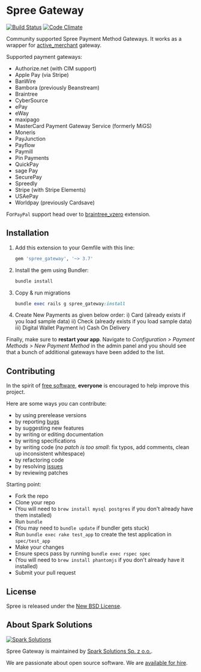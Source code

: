 # Spree Gateway

[![Build Status](https://api.travis-ci.org/spree/spree_gateway.svg?branch=main)](https://travis-ci.org/spree/spree_gateway)
[![Code Climate](https://codeclimate.com/github/spree/spree_gateway.svg)](https://codeclimate.com/github/spree/spree_gateway)

Community supported Spree Payment Method Gateways. It works as a wrapper for
[active_merchant](https://github.com/activemerchant/active_merchant) gateway. 

Supported payment gateways:
* Authorize.net (with CIM support)
* Apple Pay (via Stripe)
* BanWire
* Bambora (previously Beanstream)
* Braintree
* CyberSource
* ePay
* eWay
* maxipago
* MasterCard Payment Gateway Service (formerly MiGS)
* Moneris
* PayJunction
* Payflow
* Paymill
* Pin Payments
* QuickPay
* sage Pay
* SecurePay
* Spreedly
* Stripe (with Stripe Elements)
* USAePay
* Worldpay (previously Cardsave)

For`PayPal` support head over to [braintree_vzero](https://github.com/spree-contrib/spree_braintree_vzero) extension.

## Installation

1. Add this extension to your Gemfile with this line:

    ```ruby
    gem 'spree_gateway', '~> 3.7'
    ```

2. Install the gem using Bundler:
    ```ruby
    bundle install
    ```

3. Copy & run migrations
    ```ruby
    bundle exec rails g spree_gateway:install
    ```
4. Create New Payments as given below order:
   i) Card (already exists if you load sample data)
   ii) Check (already exists if you load sample data)
   iii) Digital Wallet Payment
   iv) Cash On Delivery


Finally, make sure to **restart your app**. Navigate to *Configuration > Payment Methods > New Payment Method* in the admin panel and you should see that a bunch of additional gateways have been added to the list.

## Contributing

In the spirit of [free software][1], **everyone** is encouraged to help improve this project.

Here are some ways *you* can contribute:

* by using prerelease versions
* by reporting [bugs][2]
* by suggesting new features
* by writing or editing documentation
* by writing specifications
* by writing code (*no patch is too small*: fix typos, add comments, clean up inconsistent whitespace)
* by refactoring code
* by resolving [issues][2]
* by reviewing patches

Starting point:

* Fork the repo
* Clone your repo
* (You will need to `brew install mysql postgres` if you don't already have them installed)
* Run `bundle`
* (You may need to `bundle update` if bundler gets stuck)
* Run `bundle exec rake test_app` to create the test application in `spec/test_app`
* Make your changes
* Ensure specs pass by running `bundle exec rspec spec`
* (You will need to `brew install phantomjs` if you don't already have it installed)
* Submit your pull request


License
----------------------

Spree is released under the [New BSD License][3].

About Spark Solutions
----------------------
[![Spark Solutions](http://sparksolutions.co/wp-content/uploads/2015/01/logo-ss-tr-221x100.png)][spark]

Spree Gateway is maintained by [Spark Solutions Sp. z o.o.][spark].

We are passionate about open source software.
We are [available for hire][spark].

[spark]:http://sparksolutions.co?utm_source=github

[1]: http://www.fsf.org/licensing/essays/free-sw.html
[2]: https://github.com/spree/spree_gateway/issues
[3]: https://github.com/spree/spree_gateway/blob/main/LICENSE.md
[4]: https://github.com/spree
[5]: https://github.com/spree/spree_gateway/graphs/contributors
